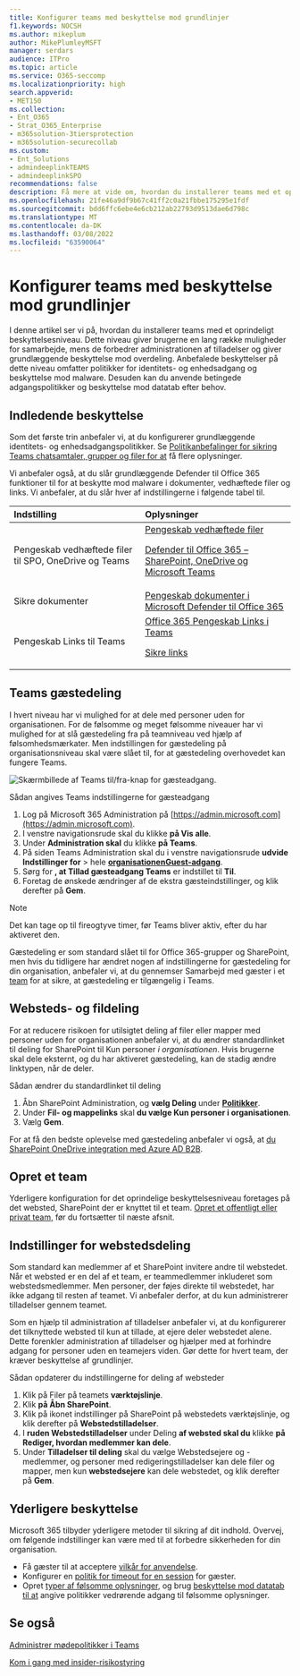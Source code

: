 ```yaml
---
title: Konfigurer teams med beskyttelse mod grundlinjer
f1.keywords: NOCSH
ms.author: mikeplum
author: MikePlumleyMSFT
manager: serdars
audience: ITPro
ms.topic: article
ms.service: O365-seccomp
ms.localizationpriority: high
search.appverid:
- MET150
ms.collection:
- Ent_O365
- Strat_O365_Enterprise
- m365solution-3tiersprotection
- m365solution-securecollab
ms.custom:
- Ent_Solutions
- admindeeplinkTEAMS
- admindeeplinkSPO
recommendations: false
description: Få mere at vide om, hvordan du installerer teams med et oprindeligt beskyttelsesniveau.
ms.openlocfilehash: 21fe46a9df9b67c41ff2c0a21fbbe175295e1fdf
ms.sourcegitcommit: bdd6ffc6ebe4e6cb212ab22793d9513dae6d798c
ms.translationtype: MT
ms.contentlocale: da-DK
ms.lasthandoff: 03/08/2022
ms.locfileid: "63590064"
---
```

# <a name="configure-teams-with-baseline-protection"></a>Konfigurer teams med beskyttelse mod grundlinjer

I denne artikel ser vi på, hvordan du installerer teams med et oprindeligt beskyttelsesniveau. Dette niveau giver brugerne en lang række muligheder for samarbejde, mens de forbedrer administrationen af tilladelser og giver grundlæggende beskyttelse mod overdeling. Anbefalede beskyttelser på dette niveau omfatter politikker for identitets- og enhedsadgang og beskyttelse mod malware. Desuden kan du anvende betingede adgangspolitikker og beskyttelse mod datatab efter behov.

## <a name="initial-protections"></a>Indledende beskyttelse

Som det første trin anbefaler vi, at du konfigurerer grundlæggende identitets- og enhedsadgangspolitikker. Se [Politikanbefalinger for sikring Teams chatsamtaler, grupper og filer for at](../security/office-365-security/teams-access-policies.md) få flere oplysninger.

Vi anbefaler også, at du slår grundlæggende Defender til Office 365 funktioner til for at beskytte mod malware i dokumenter, vedhæftede filer og links. Vi anbefaler, at du slår hver af indstillingerne i følgende tabel til.

|Indstilling|Oplysninger|
|:------|:-----------|
|Pengeskab vedhæftede filer til SPO, OneDrive og Teams|[Pengeskab vedhæftede filer](../security/office-365-security/safe-attachments.md) <p> [Defender til Office 365 – SharePoint, OneDrive og Microsoft Teams](../security/office-365-security/mdo-for-spo-odb-and-teams.md)|
|Sikre dokumenter|[Pengeskab dokumenter i Microsoft Defender til Office 365](../security/office-365-security/safe-docs.md)|
|Pengeskab Links til Teams|[Office 365 Pengeskab Links i Teams](../security/office-365-security/safe-links.md) <p> [Sikre links](../security/office-365-security/safe-links.md)|

## <a name="teams-guest-sharing"></a>Teams gæstedeling

I hvert niveau har vi mulighed for at dele med personer uden for organisationen. For de følsomme og meget følsomme niveauer har vi mulighed for at slå gæstedeling fra på teamniveau ved hjælp af følsomhedsmærkater. Men indstillingen for gæstedeling på organisationsniveau skal være slået til, for at gæstedeling overhovedet kan fungere Teams.

![Skærmbillede af Teams til/fra-knap for gæsteadgang.](../media/teams-guest-access-toggle-on.png)

Sådan angives Teams indstillingerne for gæsteadgang

1. Log på Microsoft 365 Administration på [https://admin.microsoft.com](https://admin.microsoft.com).
2. I venstre navigationsrude skal du klikke **på Vis alle**.
3. Under **Administration skal** du klikke **på Teams**.
4. På siden Teams Administration skal du i venstre navigationsrude **udvide Indstillinger for** >  hele <a href="https://go.microsoft.com/fwlink/p/?linkid=2173122" target="_blank">**organisationenGuest-adgang**</a>.
5. Sørg for **, at Tillad gæsteadgang Teams** er indstillet til **Til**.
6. Foretag de ønskede ændringer af de ekstra gæsteindstillinger, og klik derefter på **Gem**.

> [!NOTE]
> Det kan tage op til fireogtyve timer, før Teams bliver aktiv, efter du har aktiveret den.

Gæstedeling er som standard slået til for Office 365-grupper og SharePoint, men hvis du tidligere har ændret nogen af indstillingerne for gæstedeling for din organisation, anbefaler vi, at du gennemser Samarbejd med gæster i et [team](./collaborate-as-team.md) for at sikre, at gæstedeling er tilgængelig i Teams.

## <a name="site-and-file-sharing"></a>Websteds- og fildeling

For at reducere risikoen for utilsigtet deling af filer eller mapper med personer uden for organisationen anbefaler vi, at du ændrer standardlinket til deling for SharePoint til Kun personer *i organisationen*. Hvis brugerne skal dele eksternt, og du har aktiveret gæstedeling, kan de stadig ændre linktypen, når de deler.

Sådan ændrer du standardlinket til deling

1. Åbn SharePoint Administration, og **vælg Deling** under <a href="https://go.microsoft.com/fwlink/?linkid=2185222" target="_blank">**Politikker**</a>.
1. Under **Fil- og mappelinks** skal **du vælge Kun personer i organisationen**.
1. Vælg **Gem**.

For at få den bedste oplevelse med gæstedeling anbefaler vi også, at [du SharePoint OneDrive integration med Azure AD B2B](/sharepoint/sharepoint-azureb2b-integration-preview).

## <a name="create-a-team"></a>Opret et team

Yderligere konfiguration for det oprindelige beskyttelsesniveau foretages på det websted, SharePoint der er knyttet til et team. [Opret et offentligt eller privat team,](https://support.office.com/article/174adf5f-846b-4780-b765-de1a0a737e2b) før du fortsætter til næste afsnit.

## <a name="site-sharing-settings"></a>Indstillinger for webstedsdeling

Som standard kan medlemmer af et SharePoint invitere andre til webstedet. Når et websted er en del af et team, er teammedlemmer inkluderet som webstedsmedlemmer. Men personer, der føjes direkte til webstedet, har ikke adgang til resten af teamet. Vi anbefaler derfor, at du kun administrerer tilladelser gennem teamet.

Som en hjælp til administration af tilladelser anbefaler vi, at du konfigurerer det tilknyttede websted til kun at tillade, at ejere deler webstedet alene. Dette forenkler administration af tilladelser og hjælper med at forhindre adgang for personer uden en teamejers viden. Gør dette for hvert team, der kræver beskyttelse af grundlinjer.

Sådan opdaterer du indstillingerne for deling af websteder
1. Klik på Filer på teamets **værktøjslinje**.
2. Klik **på Åbn SharePoint**.
3. Klik på ikonet indstillinger på SharePoint på webstedets værktøjslinje, og klik derefter på **Webstedstilladelser**.
4. I **ruden Webstedstilladelser** under Deling **af websted skal du** klikke **på Rediger, hvordan medlemmer kan dele**.
5. Under **Tilladelser til deling** skal du vælge Webstedsejere og -medlemmer, og personer med redigeringstilladelser kan dele filer og mapper, men kun **webstedsejere** kan dele webstedet, og klik derefter på **Gem**.

## <a name="additional-protections"></a>Yderligere beskyttelse

Microsoft 365 tilbyder yderligere metoder til sikring af dit indhold. Overvej, om følgende indstillinger kan være med til at forbedre sikkerheden for din organisation.

- Få gæster til at acceptere [vilkår for anvendelse](/azure/active-directory/conditional-access/terms-of-use).
- Konfigurer en [politik for timeout for en session](/azure/active-directory/conditional-access/howto-conditional-access-session-lifetime) for gæster.
- Opret [typer af følsomme oplysninger,](../compliance/sensitive-information-type-learn-about.md) og brug [beskyttelse mod datatab til at](../compliance/dlp-learn-about-dlp.md) angive politikker vedrørende adgang til følsomme oplysninger.

## <a name="see-also"></a>Se også

[Administrer mødepolitikker i Teams](/microsoftteams/meeting-policies-in-teams)

[Kom i gang med insider-risikostyring](../compliance/insider-risk-management-configure.md)